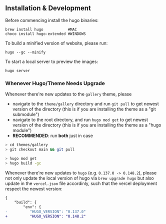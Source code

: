 ## Installation & Development

Before commencing install the hugo binaries:

```
brew install hugo           #MAC
choco install hugo-extended #WINDOWS
```

To build a minified version of website, please run: 

```
hugo --gc --minify
```

To start a local server to preview the images: 

```
hugo server 
```





### Whenever Hugo/Theme Needs Upgrade 

Whenever there're new updates to the `gallery` theme, please

-    navigate to the `theme/gallery` directory and run `git pull` to get newest version of the directory (this is if you are installing the theme as a "git submodule") 
-   navigate to the root directory, and run `hugo mod get` to get newest version of the directory (this is if you are installing the theme as a "hugo module") 
-   **RECOMMENDED**: run **both** just in case

```bash
> cd themes/gallery
> git checkout main && git pull
```

```bash
> hugo mod get
> hugo build -gc 
```

Whenever there're new updates to `hugo` (e.g. `0.137.0 -> 0.148.2`), please not only update the local version of hugo via `brew upgrade hugo` but also update in the `vercel.json` file accordinly, such that the vercel deployment respect the newest version: 

```diff
{
    "build": {
        "env": {
-     	   "HUGO_VERSION": "0.137.0"
+     	   "HUGO_VERSION": "0.148.2"
```

